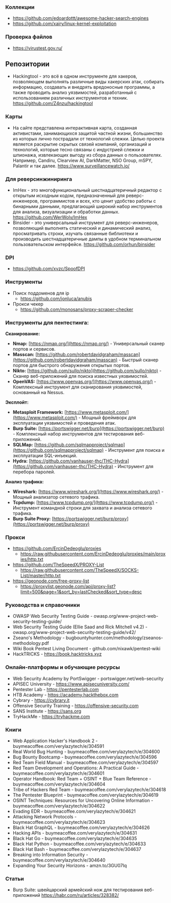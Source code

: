 
### Коллекции

- https://github.com/edoardottt/awesome-hacker-search-engines
- https://github.com/xairy/linux-kernel-exploitation

### Проверка файлов

- https://virustest.gov.ru/

## Репозитории

- Hackingtool - это всё в одном инструменте для хакеров, позволяющем выполнять различные виды хакерских атак, собирать информацию, создавать и внедрять вредоносные программы, а также проводить анализ уязвимостей, разработанный с использованием различных инструментов и техник. https://github.com/Z4nzu/hackingtool

### Карты

- На сайте представлена интерактивная карта,  созданная активистами, занимающихся защитой частной жизни, большинство из которых лично пострадали от технологий слежки. Целью проекта является раскрытие скрытых  связей компаний, организаций и технологий, которые  тесно связаны с индустрией слежки и шпионажа, извлекающих выгоду из сбора данных о пользователях. Например, Candiru, Clearview AI, DarkMatter, NSO Group, mSPY, Palantir и так  далее. https://www.surveillancewatch.io/

### Для реверсинжиниринга

- ImHex - это многофункциональный шестнадцатеричный редактор с открытым исходным кодом, предназначенный для реверс-инженеров, программистов и всех, кто ценит удобство работы с бинарными данными, предлагающий широкий набор инструментов для анализа, визуализации и обработки данных. https://github.com/WerWolv/ImHex
- Binsider - это универсальный инструмент для реверс-инженеров, позволяющий выполнять статический и динамический анализ, просматривать строки, изучать связанные библиотеки и производить шестнадцатеричные дампы в удобном терминальном пользовательском интерфейсе. https://github.com/orhun/binsider

### DPI

- https://github.com/xvzc/SpoofDPI

### Инструменты

- Поиск поддоменов для ip
    - https://github.com/jonluca/anubis
- Прокси чекер
    - https://github.com/monosans/proxy-scraper-checker

### Инструменты для пентестинга:

**Сканирование:**

* **Nmap:** [https://nmap.org/](https://nmap.org/) - Универсальный сканер портов и сервисов.
* **Masscan:** [https://github.com/robertdavidgraham/masscan](https://github.com/robertdavidgraham/masscan) - Быстрый сканер портов для быстрого обнаружения открытых портов.
* **Nikto:** [https://github.com/sullo/nikto](https://github.com/sullo/nikto) - Сканер веб-приложений для поиска известных уязвимостей.
* **OpenVAS:** [https://www.openvas.org/](https://www.openvas.org/) - Комплексный инструмент для сканирования уязвимостей, основанный на Nessus.

**Эксплойт:**

* **Metasploit Framework:** [https://www.metasploit.com/](https://www.metasploit.com/) - Мощный фреймворк для эксплуатации уязвимостей и проведения атак.
* **Burp Suite:** [https://portswigger.net/burp](https://portswigger.net/burp) - Комплексный набор инструментов для тестирования веб-приложений.
* **SQLMap:** [https://github.com/sqlmapproject/sqlmap](https://github.com/sqlmapproject/sqlmap) - Инструмент для поиска и эксплуатации SQL-инъекций.
* **Hydra:** [https://github.com/vanhauser-thc/THC-Hydra](https://github.com/vanhauser-thc/THC-Hydra) - Инструмент для перебора паролей.

**Анализ трафика:**

* **Wireshark:** [https://www.wireshark.org/](https://www.wireshark.org/) - Мощный анализатор сетевого трафика.
* **Tcpdump:** [https://www.tcpdump.org/](https://www.tcpdump.org/) - Инструмент командной строки для захвата и анализа сетевого трафика.
* **Burp Suite Proxy:** [https://portswigger.net/burp/proxy](https://portswigger.net/burp/proxy)

### Прокси

- https://github.com/ErcinDedeoglu/proxies
  - https://raw.githubusercontent.com/ErcinDedeoglu/proxies/main/proxies/http.txt
- https://github.com/TheSpeedX/PROXY-List
  - https://raw.githubusercontent.com/TheSpeedX/SOCKS-List/master/http.txt
- https://geonode.com/free-proxy-list 
  - https://proxylist.geonode.com/api/proxy-list?limit=500&page=1&sort_by=lastChecked&sort_type=desc
  
### Руководства и справочники

- OWASP Web Security Testing Guide - owasp.org/www-project-web-security-testing-guide/
- Web Security Testing Guide (Ellie Saad and Rick Mitchell v4.2) - owasp.org/www-project-web-security-testing-guide/v42/
- Zseano's Methodology - bugbountyhunter.com/methodology/zseanos-methodology.pdf
- Wiki Book Pentest Living Document - github.com/nixawk/pentest-wiki
- HackTRICKS - https://book.hacktricks.xyz

### Онлайн-платформы и обучающие ресурсы

- Web Security Academy by PortSwigger - portswigger.net/web-security
- APISEC University - https://www.apisecuniversity.com/
- Pentester Lab - https://pentesterlab.com
- HTB Academy - https://academy.hackthebox.com
- Cybrary - https://cybrary.it
- Offensive Security Training - https://offensive-security.com
- SANS Institute - https://sans.org
- TryHackMe - https://tryhackme.com

### Книги

- Web Application Hacker's Handbook 2 - buymeacoffee.com/verylazytech/e/304591
- Real World Bug Hunting - buymeacoffee.com/verylazytech/e/304600
- Bug Bounty Bootcamp - buymeacoffee.com/verylazytech/e/304596
- Red Team Field Manual - buymeacoffee.com/verylazytech/e/304597
- Red Team Development and Operations: A Practical Guide - buymeacoffee.com/verylazytech/e/304601
- Operator Handbook: Red Team + OSINT + Blue Team Reference - buymeacoffee.com/verylazytech/e/304604
- Tribe of Hackers Red Team - buymeacoffee.com/verylazytech/e/304618
- The Pentester Blueprint - buymeacoffee.com/verylazytech/e/304619
- OSINT Techniques: Resources for Uncovering Online Information - buymeacoffee.com/verylazytech/e/304622
- Evading EDR - buymeacoffee.com/verylazytech/e/304621
- Attacking Network Protocols - buymeacoffee.com/verylazytech/e/304623
- Black Hat GraphQL - buymeacoffee.com/verylazytech/e/304626
- Hacking APIs - buymeacoffee.com/verylazytech/e/304631
- Black Hat Go - buymeacoffee.com/verylazytech/e/304635
- Black Hat Python - buymeacoffee.com/verylazytech/e/304633
- Black Hat Bash - buymeacoffee.com/verylazytech/e/304637
- Breaking into Information Security - buymeacoffee.com/verylazytech/e/304640
- Expanding Your Security Horizons - amzn.to/3GU07Iq

### Статьи

- Burp Suite: швейцарский армейский нож для тестирования веб-приложений https://habr.com/ru/articles/328382/
